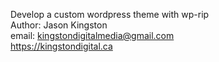 Develop a custom wordpress theme with wp-rip
<br>Author: Jason Kingston
<br>email: kingstondigitalmedia@gmail.com
<br>https://kingstondigital.ca

